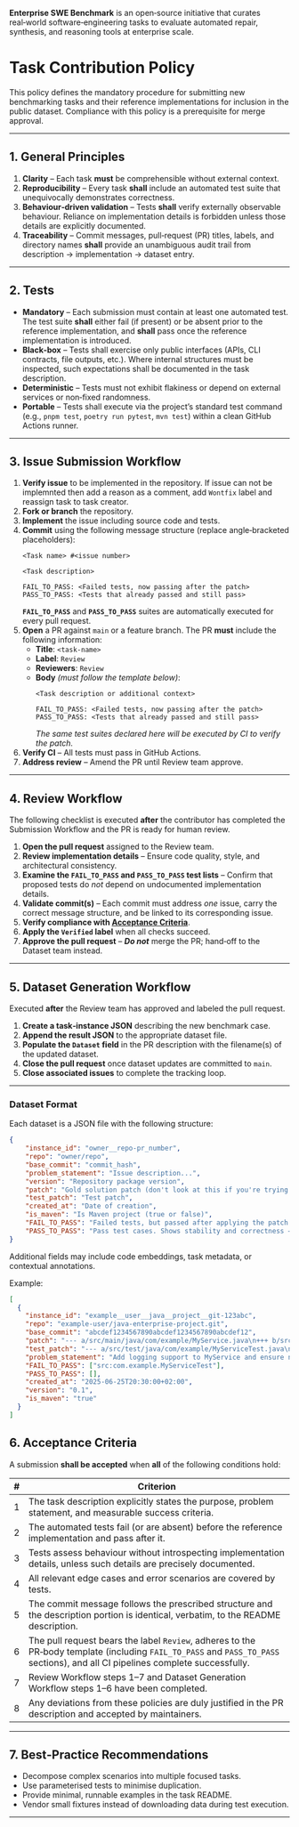 **Enterprise SWE Benchmark** is an open‑source initiative that curates real‑world software‑engineering tasks to evaluate automated repair, synthesis, and reasoning tools at enterprise scale.

# Task Contribution Policy

This policy defines the mandatory procedure for submitting new benchmarking tasks and their reference implementations for inclusion in the public dataset. Compliance with this policy is a prerequisite for merge approval.

---

## 1. General Principles

1. **Clarity** – Each task **must** be comprehensible without external context.
2. **Reproducibility** – Every task **shall** include an automated test suite that unequivocally demonstrates correctness.
3. **Behaviour‑driven validation** – Tests **shall** verify externally observable behaviour. Reliance on implementation details is forbidden unless those details are explicitly documented.
4. **Traceability** – Commit messages, pull‑request (PR) titles, labels, and directory names **shall** provide an unambiguous audit trail from description → implementation → dataset entry.

---

## 2. Tests

- **Mandatory** – Each submission must contain at least one automated test. The test suite **shall** either fail (if present) or be absent prior to the reference implementation, and **shall** pass once the reference implementation is introduced.
- **Black‑box** – Tests shall exercise only public interfaces (APIs, CLI contracts, file outputs, etc.). Where internal structures must be inspected, such expectations shall be documented in the task description.
- **Deterministic** – Tests must not exhibit flakiness or depend on external services or non‑fixed randomness.
- **Portable** – Tests shall execute via the project’s standard test command (e.g., `pnpm test`, `poetry run pytest`, `mvn test`) within a clean GitHub Actions runner.

---

## 3. Issue Submission Workflow

1. **Verify issue** to be implemented in the repository. If issue can not be implemnted then add a reason as a comment, add `Wontfix` label and reassign task to task creator.
2. **Fork or branch** the repository.
3. **Implement** the issue including source code and tests.
4. **Commit** using the following message structure (replace angle‑bracketed placeholders):
   ```
   <Task name> #<issue number>

   <Task description>

   FAIL_TO_PASS: <Failed tests, now passing after the patch>
   PASS_TO_PASS: <Tests that already passed and still pass>
   ```
   **`FAIL_TO_PASS`** and **`PASS_TO_PASS`** suites are automatically executed for every pull request.
5. **Open** a PR against `main` or a feature branch. The PR **must** include the following information:
    - **Title**: `<task‑name>`
    - **Label**: `Review`
    - **Reviewers**: `Review`
    - **Body** *(must follow the template below)*:
      ```
      <Task description or additional context>
 
      FAIL_TO_PASS: <Failed tests, now passing after the patch>
      PASS_TO_PASS: <Tests that already passed and still pass>
      ```
      *The same test suites declared here will be executed by CI to verify the patch.*
6. **Verify CI** – All tests must pass in GitHub Actions.
7. **Address review** – Amend the PR until Review team approve.

---

## 4. Review Workflow

The following checklist is executed **after** the contributor has completed the Submission Workflow and the PR is ready for human review.

1. **Open the pull request** assigned to the Review team.
2. **Review implementation details** – Ensure code quality, style, and architectural consistency.
3. **Examine the `FAIL_TO_PASS` and `PASS_TO_PASS` test lists** – Confirm that proposed tests do *not* depend on undocumented implementation details.
4. **Validate commit(s)** – Each commit must address *one* issue, carry the correct message structure, and be linked to its corresponding issue.
5. **Verify compliance with [Acceptance Criteria](https://github.com/jetbrains-eval-lab#6-acceptance-criteria)**.
6. **Apply the `Verified` label** when all checks succeed.
7. **Approve the pull request** – ***Do not*** merge the PR; hand‑off to the Dataset team instead.

---

## 5. Dataset Generation Workflow

Executed **after** the Review team has approved and labeled the pull request.

1. **Create a task‑instance JSON** describing the new benchmark case.
2. **Append the result JSON** to the appropriate dataset file.
3. **Populate the `Dataset` field** in the PR description with the filename(s) of the updated dataset.
4. **Close the pull request** once dataset updates are committed to `main`.
5. **Close associated issues** to complete the tracking loop.

---

### Dataset Format

Each dataset is a JSON file with the following structure:

```json
{
    "instance_id": "owner__repo-pr_number",
    "repo": "owner/repo",
    "base_commit": "commit_hash",
    "problem_statement": "Issue description...",
    "version": "Repository package version",
    "patch": "Gold solution patch (don't look at this if you're trying to solve the problem)",
    "test_patch": "Test patch",
    "created_at": "Date of creation",
    "is_maven": "Is Maven project (true or false)",
    "FAIL_TO_PASS": "Failed tests, but passed after applying the patch or fix",
    "PASS_TO_PASS": "Pass test cases. Shows stability and correctness — the patch did not break existing functionality and may include improvements or refactoring"
}
```

Additional fields may include code embeddings, task metadata, or contextual annotations.

Example:
```json
[
  {
    "instance_id": "example__user__java__project__git-123abc",
    "repo": "example-user/java-enterprise-project.git",
    "base_commit": "abcdef1234567890abcdef1234567890abcdef12",
    "patch": "--- a/src/main/java/com/example/MyService.java\n+++ b/src/main/java/com/example/MyService.java\n@@ -1,4 +1,6 @@\n public class MyService {\n+    private final Logger logger = LoggerFactory.getLogger(MyService.class);\n+\n     public void doWork() {\n         // TODO: implement\n     }\n }",
    "test_patch": "--- a/src/test/java/com/example/MyServiceTest.java\n+++ b/src/test/java/com/example/MyServiceTest.java\n@@ -10,6 +10,10 @@\n     @Test\n     public void testDoWork() {\n         // should log an event\n+        assertDoesNotThrow(() -> myService.doWork());\n     }\n }",
    "problem_statement": "Add logging support to MyService and ensure no exceptions are thrown during doWork() execution.",
    "FAIL_TO_PASS": ["src:com.example.MyServiceTest"],
    "PASS_TO_PASS": [],
    "created_at": "2025-06-25T20:30:00+02:00",
    "version": "0.1",
    "is_maven": "true"
  }
]
```

## 6. Acceptance Criteria

A submission **shall be accepted** when **all** of the following conditions hold:

| # | Criterion                                                                                                                                                                      |
| - | ------------------------------------------------------------------------------------------------------------------------------------------------------------------------------ |
| 1 | The task description explicitly states the purpose, problem statement, and measurable success criteria.                                                                        |
| 2 | The automated tests fail (or are absent) before the reference implementation and pass after it.                                                                                |
| 3 | Tests assess behaviour without introspecting implementation details, unless such details are precisely documented.                                                             |
| 4 | All relevant edge cases and error scenarios are covered by tests.                                                                                                              |
| 5 | The commit message follows the prescribed structure and the description portion is identical, verbatim, to the README description.                                             |
| 6 | The pull request bears the label `Review`, adheres to the PR‑body template (including `FAIL_TO_PASS` and `PASS_TO_PASS` sections), and all CI pipelines complete successfully. |
| 7 | Review Workflow steps 1–7 and Dataset Generation Workflow steps 1–6 have been completed.                                                                                       |
| 8 | Any deviations from these policies are duly justified in the PR description and accepted by maintainers.                                                                       |

---

## 7. Best‑Practice Recommendations

- Decompose complex scenarios into multiple focused tasks.
- Use parameterised tests to minimise duplication.
- Provide minimal, runnable examples in the task README.
- Vendor small fixtures instead of downloading data during test execution.

---
